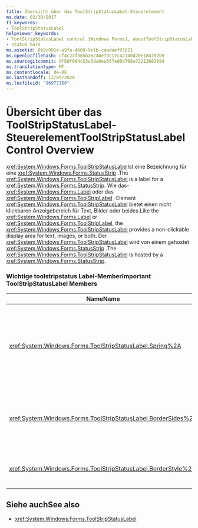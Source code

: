 ```yaml
---
title: Übersicht über das ToolStripStatusLabel-Steuerelement
ms.date: 03/30/2017
f1_keywords:
- ToolStripStatusLabel
helpviewer_keywords:
- ToolStripStatusLabel control [Windows Forms], aboutToolStripStatusLabel control
- status bars
ms.assetid: 0b9c991e-a9fa-4609-9e1b-caadaef93821
ms.openlocfilehash: cf4c23f385ba624befdc17c42145d20e184792b9
ms.sourcegitcommit: 9f6df084c53a3da0ea657ed0d708a72213683084
ms.translationtype: MT
ms.contentlocale: de-DE
ms.lasthandoff: 12/09/2020
ms.locfileid: "96977156"
---
```

# <a name="toolstripstatuslabel-control-overview"></a><span data-ttu-id="588b8-102">Übersicht über das ToolStripStatusLabel-Steuerelement</span><span class="sxs-lookup"><span data-stu-id="588b8-102">ToolStripStatusLabel Control Overview</span></span>
<span data-ttu-id="588b8-103"><xref:System.Windows.Forms.ToolStripStatusLabel>Ist eine Bezeichnung für eine <xref:System.Windows.Forms.StatusStrip> .</span><span class="sxs-lookup"><span data-stu-id="588b8-103">The <xref:System.Windows.Forms.ToolStripStatusLabel> is a label for a <xref:System.Windows.Forms.StatusStrip>.</span></span> <span data-ttu-id="588b8-104">Wie das- <xref:System.Windows.Forms.Label> oder das <xref:System.Windows.Forms.ToolStripLabel> -Element <xref:System.Windows.Forms.ToolStripStatusLabel> bietet einen nicht klickbaren Anzeigebereich für Text, Bilder oder beides.</span><span class="sxs-lookup"><span data-stu-id="588b8-104">Like the <xref:System.Windows.Forms.Label> or <xref:System.Windows.Forms.ToolStripLabel>, the <xref:System.Windows.Forms.ToolStripStatusLabel> provides a non-clickable display area for text, images, or both.</span></span> <span data-ttu-id="588b8-105">Der <xref:System.Windows.Forms.ToolStripStatusLabel> wird von einem gehostet <xref:System.Windows.Forms.StatusStrip> .</span><span class="sxs-lookup"><span data-stu-id="588b8-105">The <xref:System.Windows.Forms.ToolStripStatusLabel> is hosted by a <xref:System.Windows.Forms.StatusStrip>.</span></span>  
  
### <a name="important-toolstripstatuslabel-members"></a><span data-ttu-id="588b8-106">Wichtige toolstripstatus Label-Member</span><span class="sxs-lookup"><span data-stu-id="588b8-106">Important ToolStripStatusLabel Members</span></span>  
  
|<span data-ttu-id="588b8-107">Name</span><span class="sxs-lookup"><span data-stu-id="588b8-107">Name</span></span>|<span data-ttu-id="588b8-108">BESCHREIBUNG</span><span class="sxs-lookup"><span data-stu-id="588b8-108">Description</span></span>|  
|----------|-----------------|  
|<xref:System.Windows.Forms.ToolStripStatusLabel.Spring%2A>|<span data-ttu-id="588b8-109">Ruft einen Wert ab oder legt einen Wert fest, der angibt, ob der <xref:System.Windows.Forms.ToolStripStatusLabel> verfügbare Speicherplatz auf dem automatisch füllt, <xref:System.Windows.Forms.StatusStrip> Wenn die Größe des Formulars</span><span class="sxs-lookup"><span data-stu-id="588b8-109">Gets or sets a value indicating whether the <xref:System.Windows.Forms.ToolStripStatusLabel> automatically fills the available space on the <xref:System.Windows.Forms.StatusStrip> as the form is resized</span></span>|  
|<xref:System.Windows.Forms.ToolStripStatusLabel.BorderSides%2A>|<span data-ttu-id="588b8-110">Ruft einen Wert ab, der angibt, an welchen Seiten des <xref:System.Windows.Forms.ToolStripStatusLabel> Rahmen angezeigt werden, oder legt diesen Wert fest.</span><span class="sxs-lookup"><span data-stu-id="588b8-110">Gets or sets a value that indicates which sides of the <xref:System.Windows.Forms.ToolStripStatusLabel> show borders.</span></span>|  
|<xref:System.Windows.Forms.ToolStripStatusLabel.BorderStyle%2A>|<span data-ttu-id="588b8-111">Ruft die Rahmenart des <xref:System.Windows.Forms.ToolStripStatusLabel> ab oder legt diese fest.</span><span class="sxs-lookup"><span data-stu-id="588b8-111">Gets or sets the border style of the <xref:System.Windows.Forms.ToolStripStatusLabel>.</span></span>|  
  
## <a name="see-also"></a><span data-ttu-id="588b8-112">Siehe auch</span><span class="sxs-lookup"><span data-stu-id="588b8-112">See also</span></span>

- <xref:System.Windows.Forms.ToolStripStatusLabel>
